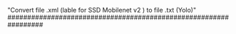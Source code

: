 "Convert file .xml (lable for SSD Mobilenet v2 ) to file .txt (Yolo)"
#################################################################
